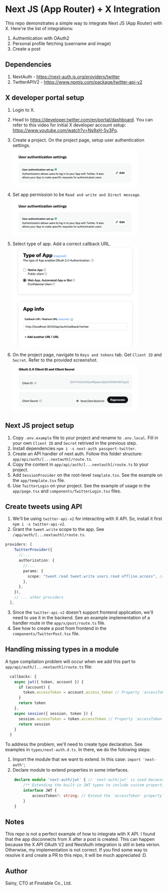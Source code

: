# Next JS (App Router) + X Integration
This repo demonstrates a simple way to integrate Next JS (App Router) with X. Here're the list of integrations:
1. Authentication with OAuth2
2. Personal profile fetching (username and image)
3. Create a post

## Dependencies
1. NextAuth - https://next-auth.js.org/providers/twitter
2. TwitterAPIV2 - https://www.npmjs.com/package/twitter-api-v2

## X developer portal setup
1. Login to X.
2. Head to https://developer.twitter.com/en/portal/dashboard. You can refer to this video for initial X developer account setup: https://www.youtube.com/watch?v=Ns9xH-5v3Po.
3. Create a project. On the project page, setup user authentication settings.<br/><img src="./public/screenshots/user_authen_settings.png" style="max-width: 400px" />

4. Set app permission to be `Read and write and Direct message`.<br/><img src="./public/screenshots/user_authen_settings.png" style="max-width: 400px"/>

5. Select type of app. Add a correct callback URL.<br/><img src="./public/screenshots/callback.png" style="max-width: 400px"/>

6. On the project page, navigate to `Keys and tokens` tab. Get `Client ID` and `Secret`. Refer to the provided screenshot.<br/><img src="./public/screenshots/getting_id.png" style="max-width: 400px"/>

## Next JS project setup
1. Copy `.env.example` file to your project and rename to `.env.local`. Fill in your own `Client ID` and `Secret` retrived in the previous step.
2. Install dependencies `npm i -s next-auth passport-twitter`.
3. Create an API handler of next auth. Follow this folder structure: `app/api/auth/[...nextauth]/route.ts`.
4. Copy the content in `app/api/auth/[...nextauth]/route.ts` to your project.
5. Add `SessionProvider` on the root-level `template.tsx`. See the example on the `app/template.tsx` file.
6. Use `TwitterLogin` on your project. See the example of usage in the `app/page.tsx` and `components/TwitterLogin.tsx` files.

## Create tweets using API
1. We'll be using `twitter-api-v2` for interacting with X API. So, install it first `npm i -s twitter-api-v2`.
2. Grant the `tweet.write` scope to the app. See `/app/auth/[...nextauth]/route.ts`.
```ts
providers: [
    TwitterProvider({
      //...
      authorization: {
        //...
        params: {
          scope: "tweet.read tweet.write users.read offline.access", // Define your scopes here
        },
      },
    }),
    // ... other providers
  ],
```
3. Since the `twitter-api-v2` doesn't support frontend application, we'll need to use it in the backend. See an example implementation of a handler route in the `app/x/post/route.ts` file.
4. See how to create a post from frontend in the `components/TwitterPost.tsx` file.

## Handling missing types in a module
A type compilation problem will occur when we add this part to `app/api/auth/[...nextauth]/route.ts` file:
```ts
  callbacks: {
    async jwt({ token, account }) {
      if (account) {
        token.accessToken = account.access_token // Property 'accessToken' does not exist on type 'JWT'.
      }
      return token
    },
    async session({ session, token }) {
      session.accessToken = token.accessToken // Property 'accessToken' does not exist on type 'Session'.
      return session
    }
  }
```
To address the problem, we'll need to create type declaration. See examples in `types/next-auth.d.ts`.
In there, we do the following steps:
1. Import the module that we want to extend. In this case: `import 'next-auth'`;
2. Declare module to extend properties in some interfaces.
```ts
    declare module 'next-auth/jwt' { // 'next-auth/jwt' is used because JWT is imported in that path
        /** Extending the built-in JWT types to include custom properties */
        interface JWT {
            accessToken?: string; // Extend the 'accessToken' property in the JWT interface
        }
    }

```

## Notes
This repo is not a perfect example of how to integrate with X API. I found that the app disconnects from X after a post is created. This can happen because the X API OAuth V2 and NextAuth integration is still in beta verion. Otherwise, my implementation is not correct. If you find some way to resolve it and create a PR to this repo, it will be much appreciated :D.

## Author
Sainy, CTO at Finstable Co., Ltd.